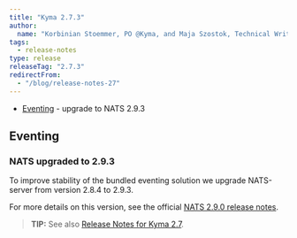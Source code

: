 ```yaml
---
title: "Kyma 2.7.3"
author:
  name: "Korbinian Stoemmer, PO @Kyma, and Maja Szostok, Technical Writer @Kyma"
tags:
  - release-notes 
type: release 
releaseTag: "2.7.3"
redirectFrom:
  - "/blog/release-notes-27"
---
```


- [Eventing](#eventing) -  upgrade to NATS 2.9.3

<!-- overview -->
## Eventing

### NATS upgraded to 2.9.3

To improve stability of the bundled eventing solution we upgrade NATS-server from version 2.8.4 to 2.9.3.

For more details on this version, see the official [NATS 2.9.0 release notes](https://docs.nats.io/release-notes/whats_new#server-release-v2.9.0).

> **TIP:** See also [Release Notes for Kyma 2.7](https://kyma-project.io/blog/2022/9/22/release-notes-27/).
